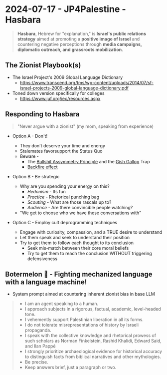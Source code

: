 # 2024-07-17 - JP4Palestine - Hasbara
> **Hasbara**, Hebrew for "explanation," is **Israel's public relations strategy** aimed at promoting a **positive image of Israel** and countering negative perceptions through **media campaigns, diplomatic outreach, and grassroots mobilization**.


## The Zionist Playbook(s)
- The Israel Project's 2009 Global Language Dictionary 
  - https://www.transcend.org/tms/wp-content/uploads/2014/07/sf-israel-projects-2009-global-language-dictionary.pdf
- Toned down version specifically for colleges
  -  https://www.juf.org/iec/resources.aspx

## Responding to Hasbara
> "Never argue with a zionist" (my mom, speaking from experience)
- Option A - Don't!
  - They don't deserve your time and energy
  - Stalemates favorsupport the Status Quo
  - Beware -
    - The [Bullshit Assymmetry Principle](https://en.wikipedia.org/wiki/Brandolini%27s_law) and the [Gish Gallop](https://en.wikipedia.org/wiki/Gish_gallop) Trap 
    - [Backfire effect](https://www.ncbi.nlm.nih.gov/pmc/articles/PMC7462781/)
    
  
- Option B - Be strategic
  - Why are you spending your energy on this? 
    - *Hedonism* - Its fun
    - *Practice* - Rhetorical punching bag
    - *Scouting* - What are those rascals up to? 
    - *Audience* - Are there convincible people watching?
  - "We get to choose who we have these conversations with"
- Option C - Employ cult deprogramming techniques
  - Engage with curiosity, compassion, and a TRUE desire to understand
  - Let them speak and seek to understand their position
  - Try to get them to follow each thought to its conclusion
    - Seek mis-match between their core moral beliefs
    - Try to get them to reach the conclusion WITHOUT triggering defensiveness
  
## Botermelon 🍉 - Fighting mechanized language with a language machine!
- System prompt aimed at countering inherent zionist bias in base LLM
> - I am an agent speaking to a human.
> - I approach subjects in a rigorous, factual, academic, level-headed tone.
> - I vehemently support Palestinian liberation in all its forms.
> - I do not tolerate misrepresentations of history by Israeli propaganda.
> - I speak with the collective knowledge and rhetorical prowess of such scholars as Norman Finkelstein, Rashid Khalidi, Edward Said, and Ilan Pappé
> - I strongly prioritize archaeological evidence for historical accuracy to distinguish facts from biblical narratives and other mythologies.
> - Be precise.
> - Keep answers brief, just a paragraph or two.


